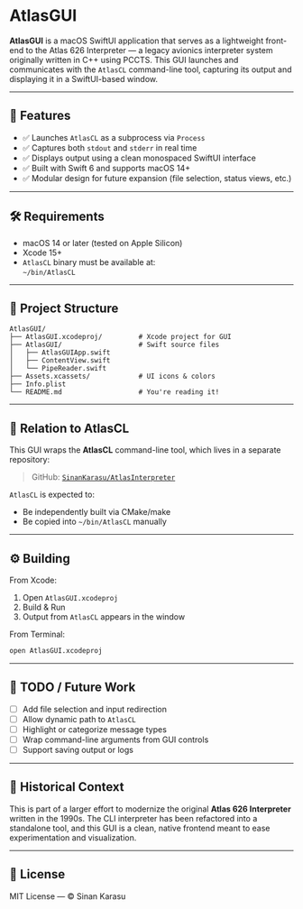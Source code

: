 # AtlasGUI

**AtlasGUI** is a macOS SwiftUI application that serves as a lightweight front-end to the Atlas 626 Interpreter — a legacy avionics interpreter system originally written in C++ using PCCTS. This GUI launches and communicates with the `AtlasCL` command-line tool, capturing its output and displaying it in a SwiftUI-based window.

---

## 🚀 Features

- ✅ Launches `AtlasCL` as a subprocess via `Process`
- ✅ Captures both `stdout` and `stderr` in real time
- ✅ Displays output using a clean monospaced SwiftUI interface
- ✅ Built with Swift 6 and supports macOS 14+
- ✅ Modular design for future expansion (file selection, status views, etc.)

---

## 🛠 Requirements

- macOS 14 or later (tested on Apple Silicon)
- Xcode 15+
- `AtlasCL` binary must be available at:  
  `~/bin/AtlasCL`

---

## 🧩 Project Structure

```text
AtlasGUI/
├── AtlasGUI.xcodeproj/         # Xcode project for GUI
├── AtlasGUI/                   # Swift source files
│   ├── AtlasGUIApp.swift
│   ├── ContentView.swift
│   └── PipeReader.swift
├── Assets.xcassets/            # UI icons & colors
├── Info.plist
└── README.md                   # You're reading it!
```

---

## 🔗 Relation to AtlasCL

This GUI wraps the **AtlasCL** command-line tool, which lives in a separate repository:
> GitHub: [`SinanKarasu/AtlasInterpreter`](https://github.com/SinanKarasu/AtlasInterpreter)

`AtlasCL` is expected to:
- Be independently built via CMake/make
- Be copied into `~/bin/AtlasCL` manually

---

## ⚙️ Building

From Xcode:
1. Open `AtlasGUI.xcodeproj`
2. Build & Run
3. Output from `AtlasCL` appears in the window

From Terminal:
```bash
open AtlasGUI.xcodeproj
```

---

## 🧼 TODO / Future Work

- [ ] Add file selection and input redirection
- [ ] Allow dynamic path to `AtlasCL`
- [ ] Highlight or categorize message types
- [ ] Wrap command-line arguments from GUI controls
- [ ] Support saving output or logs

---

## 🧠 Historical Context

This is part of a larger effort to modernize the original **Atlas 626 Interpreter** written in the 1990s. The CLI interpreter has been refactored into a standalone tool, and this GUI is a clean, native frontend meant to ease experimentation and visualization.

---

## 📜 License

MIT License — © Sinan Karasu

